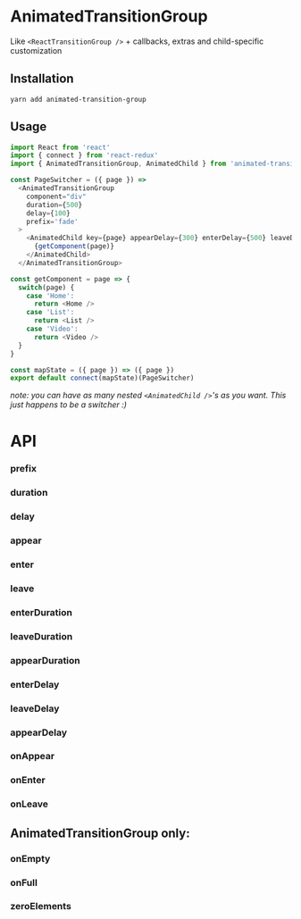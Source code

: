 # AnimatedTransitionGroup
Like `<ReactTransitionGroup />` + callbacks, extras and child-specific customization


## Installation
```yarn add animated-transition-group```


## Usage

```javascript
import React from 'react'
import { connect } from 'react-redux'
import { AnimatedTransitionGroup, AnimatedChild } from 'animated-transition-group'

const PageSwitcher = ({ page }) =>
  <AnimatedTransitionGroup 
    component="div" 
    duration={500}
    delay={100}
    prefix='fade'
  >
    <AnimatedChild key={page} appearDelay={300} enterDelay={500} leaveDuration={1000}>
      {getComponent(page)}
    </AnimatedChild>
  </AnimatedTransitionGroup>

const getComponent = page => {
  switch(page) {
    case 'Home':  
      return <Home />
    case 'List':  
      return <List />
    case 'Video':  
      return <Video />
  }
}

const mapState = ({ page }) => ({ page })
export default connect(mapState)(PageSwitcher)
```
*note: you can have as many nested `<AnimatedChild />`'s as you want. This just happens to be a switcher :)*

# API

### prefix
### duration
### delay

### appear
### enter
### leave

### enterDuration
### leaveDuration
### appearDuration

### enterDelay
### leaveDelay
### appearDelay

### onAppear
### onEnter
### onLeave



## AnimatedTransitionGroup only:

### onEmpty
### onFull
### zeroElements

